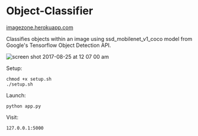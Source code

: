 # Object-Classifier

[imagezone.herokuapp.com](https://imagezone.herokuapp.com)

Classifies objects within an image using ssd_mobilenet_v1_coco model from Google's Tensorflow Object Detection API.

![screen shot 2017-08-25 at 12 07 00 am](https://user-images.githubusercontent.com/16431807/29699304-b1da0cb2-8929-11e7-9caa-f03a92a8b781.png)

Setup:
```
chmod +x setup.sh
./setup.sh
```

Launch:
```
python app.py
```

Visit:
```
127.0.0.1:5000
```

